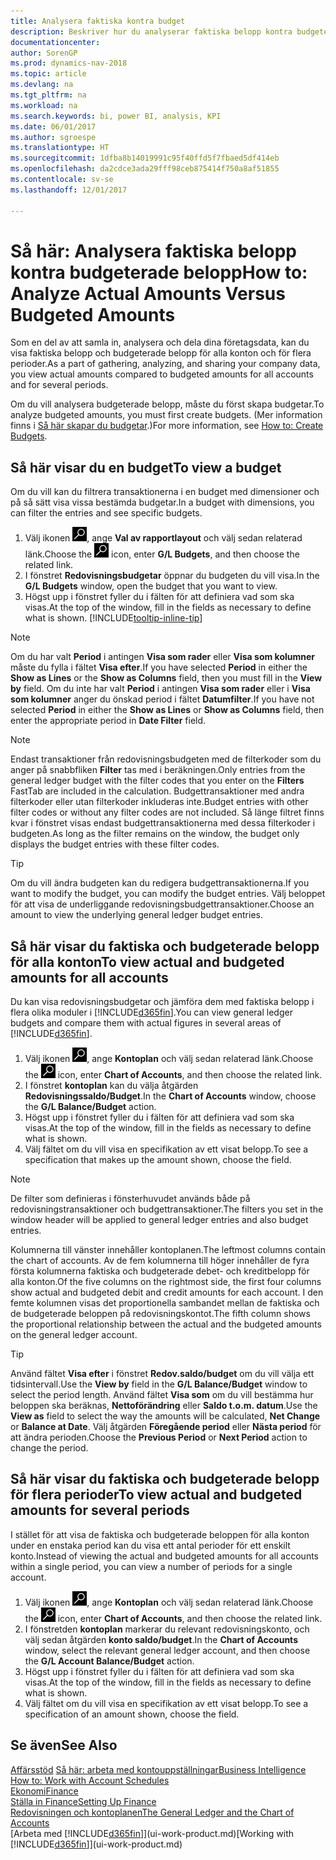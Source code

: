 ```yaml
---
title: Analysera faktiska kontra budget
description: Beskriver hur du analyserar faktiska belopp kontra budgeterade belopp
documentationcenter: 
author: SorenGP
ms.prod: dynamics-nav-2018
ms.topic: article
ms.devlang: na
ms.tgt_pltfrm: na
ms.workload: na
ms.search.keywords: bi, power BI, analysis, KPI
ms.date: 06/01/2017
ms.author: sgroespe
ms.translationtype: HT
ms.sourcegitcommit: 1dfba8b14019991c95f40ffd5f7fbaed5df414eb
ms.openlocfilehash: da2cdce3ada29fff98ceb875414f750a8af51855
ms.contentlocale: sv-se
ms.lasthandoff: 12/01/2017

---
```

# <a name="how-to-analyze-actual-amounts-versus-budgeted-amounts"></a><span data-ttu-id="39e18-103">Så här: Analysera faktiska belopp kontra budgeterade belopp</span><span class="sxs-lookup"><span data-stu-id="39e18-103">How to: Analyze Actual Amounts Versus Budgeted Amounts</span></span>
<span data-ttu-id="39e18-104">Som en del av att samla in, analysera och dela dina företagsdata, kan du visa faktiska belopp och budgeterade belopp för alla konton och för flera perioder.</span><span class="sxs-lookup"><span data-stu-id="39e18-104">As a part of gathering, analyzing, and sharing your company data, you view actual amounts compared to budgeted amounts for all accounts and for several periods.</span></span>

<span data-ttu-id="39e18-105">Om du vill analysera budgeterade belopp, måste du först skapa budgetar.</span><span class="sxs-lookup"><span data-stu-id="39e18-105">To analyze budgeted amounts, you must first create budgets.</span></span> <span data-ttu-id="39e18-106">(Mer information finns i [Så här skapar du budgetar](finance-how-create-budgets.md).)</span><span class="sxs-lookup"><span data-stu-id="39e18-106">For more information, see [How to: Create Budgets](finance-how-create-budgets.md).</span></span>

## <a name="to-view-a-budget"></a><span data-ttu-id="39e18-107">Så här visar du en budget</span><span class="sxs-lookup"><span data-stu-id="39e18-107">To view a budget</span></span>
<span data-ttu-id="39e18-108">Om du vill kan du filtrera transaktionerna i en budget med dimensioner och på så sätt visa vissa bestämda budgetar.</span><span class="sxs-lookup"><span data-stu-id="39e18-108">In a budget with dimensions, you can filter the entries and see specific budgets.</span></span>

1. <span data-ttu-id="39e18-109">Välj ikonen ![Söka efter sida eller rapport](media/ui-search/search_small.png "ikonen Söka efter sida eller rapport"), ange **Val av rapportlayout** och välj sedan relaterad länk.</span><span class="sxs-lookup"><span data-stu-id="39e18-109">Choose the ![Search for Page or Report](media/ui-search/search_small.png "Search for Page or Report icon") icon, enter **G/L Budgets**, and then choose the related link.</span></span>
2. <span data-ttu-id="39e18-110">I fönstret **Redovisningsbudgetar** öppnar du budgeten du vill visa.</span><span class="sxs-lookup"><span data-stu-id="39e18-110">In the **G/L Budgets** window, open the budget that you want to view.</span></span>  
3. <span data-ttu-id="39e18-111">Högst upp i fönstret fyller du i fälten för att definiera vad som ska visas.</span><span class="sxs-lookup"><span data-stu-id="39e18-111">At the top of the window, fill in the fields as necessary to define what is shown.</span></span> [!INCLUDE[tooltip-inline-tip](includes/tooltip-inline-tip_md.md)]

> [!NOTE]  
>   <span data-ttu-id="39e18-112">Om du har valt **Period** i antingen **Visa som rader** eller **Visa som kolumner**  måste du fylla i fältet **Visa efter**.</span><span class="sxs-lookup"><span data-stu-id="39e18-112">If you have selected **Period** in either the **Show as Lines** or the **Show as Columns** field, then you must fill in the **View by** field.</span></span> <span data-ttu-id="39e18-113">Om du inte har valt **Period** i antingen **Visa som rader** eller i **Visa som kolumner** anger du önskad period i fältet **Datumfilter**.</span><span class="sxs-lookup"><span data-stu-id="39e18-113">If you have not selected **Period** in either the **Show as Lines** or **Show as Columns** field, then enter the appropriate period in **Date Filter** field.</span></span>  

> [!NOTE]  
>   <span data-ttu-id="39e18-114">Endast transaktioner från redovisningsbudgeten med de filterkoder som du anger på snabbfliken **Filter** tas med i beräkningen.</span><span class="sxs-lookup"><span data-stu-id="39e18-114">Only entries from the general ledger budget with the filter codes that you enter on the **Filters** FastTab are included in the calculation.</span></span> <span data-ttu-id="39e18-115">Budgettransaktioner med andra filterkoder eller utan filterkoder inkluderas inte.</span><span class="sxs-lookup"><span data-stu-id="39e18-115">Budget entries with other filter codes or without any filter codes are not included.</span></span> <span data-ttu-id="39e18-116">Så länge filtret finns kvar i fönstret visas endast budgettransaktionerna med dessa filterkoder i budgeten.</span><span class="sxs-lookup"><span data-stu-id="39e18-116">As long as the filter remains on the window, the budget only displays the budget entries with these filter codes.</span></span>  

> [!TIP]  
>   <span data-ttu-id="39e18-117">Om du vill ändra budgeten kan du redigera budgettransaktionerna.</span><span class="sxs-lookup"><span data-stu-id="39e18-117">If you want to modify the budget, you can modify the budget entries.</span></span> <span data-ttu-id="39e18-118">Välj beloppet för att visa de underliggande redovisningsbudgettransaktioner.</span><span class="sxs-lookup"><span data-stu-id="39e18-118">Choose an amount to view the underlying general ledger budget entries.</span></span>

## <a name="to-view-actual-and-budgeted-amounts-for-all-accounts"></a><span data-ttu-id="39e18-119">Så här visar du faktiska och budgeterade belopp för alla konton</span><span class="sxs-lookup"><span data-stu-id="39e18-119">To view actual and budgeted amounts for all accounts</span></span>  
<span data-ttu-id="39e18-120">Du kan visa redovisningsbudgetar och jämföra dem med faktiska belopp i flera olika moduler i [!INCLUDE[d365fin](includes/d365fin_md.md)].</span><span class="sxs-lookup"><span data-stu-id="39e18-120">You can view general ledger budgets and compare them with actual figures in several areas of [!INCLUDE[d365fin](includes/d365fin_md.md)].</span></span>

1. <span data-ttu-id="39e18-121">Välj ikonen ![Söka efter sida eller rapport](media/ui-search/search_small.png "ikonen Söka efter sida eller rapport"), ange **Kontoplan** och välj sedan relaterad länk.</span><span class="sxs-lookup"><span data-stu-id="39e18-121">Choose the ![Search for Page or Report](media/ui-search/search_small.png "Search for Page or Report icon") icon, enter **Chart of Accounts**, and then choose the related link.</span></span>  
2. <span data-ttu-id="39e18-122">I fönstret **kontoplan** kan du välja åtgärden **Redovisningssaldo/Budget**.</span><span class="sxs-lookup"><span data-stu-id="39e18-122">In the **Chart of Accounts** window, choose the **G/L Balance/Budget** action.</span></span>
3. <span data-ttu-id="39e18-123">Högst upp i fönstret fyller du i fälten för att definiera vad som ska visas.</span><span class="sxs-lookup"><span data-stu-id="39e18-123">At the top of the window, fill in the fields as necessary to define what is shown.</span></span>  
4. <span data-ttu-id="39e18-124">Välj fältet om du vill visa en specifikation av ett visat belopp.</span><span class="sxs-lookup"><span data-stu-id="39e18-124">To see a specification that makes up the amount shown, choose the field.</span></span>  

> [!NOTE]  
>   <span data-ttu-id="39e18-125">De filter som definieras i fönsterhuvudet används både på redovisningstransaktioner och budgettransaktioner.</span><span class="sxs-lookup"><span data-stu-id="39e18-125">The filters you set in the window header will be applied to general ledger entries and also budget entries.</span></span>

<span data-ttu-id="39e18-126">Kolumnerna till vänster innehåller kontoplanen.</span><span class="sxs-lookup"><span data-stu-id="39e18-126">The leftmost columns contain the chart of accounts.</span></span> <span data-ttu-id="39e18-127">Av de fem kolumnerna till höger innehåller de fyra första kolumnerna faktiska och budgeterade debet- och kreditbelopp för alla konton.</span><span class="sxs-lookup"><span data-stu-id="39e18-127">Of the five columns on the rightmost side, the first four columns show actual and budgeted debit and credit amounts for each account.</span></span> <span data-ttu-id="39e18-128">I den femte kolumnen visas det proportionella sambandet mellan de faktiska och de budgeterade beloppen på redovisningskontot.</span><span class="sxs-lookup"><span data-stu-id="39e18-128">The fifth column shows the proportional relationship between the actual and the budgeted amounts on the general ledger account.</span></span>  

> [!TIP]  
>   <span data-ttu-id="39e18-129">Använd fältet **Visa efter** i fönstret **Redov.saldo/budget** om du vill välja ett tidsintervall.</span><span class="sxs-lookup"><span data-stu-id="39e18-129">Use the **View by** field in the **G/L Balance/Budget** window to select the period length.</span></span> <span data-ttu-id="39e18-130">Använd fältet **Visa som** om du vill bestämma hur beloppen ska beräknas, **Nettoförändring** eller **Saldo t.o.m. datum**.</span><span class="sxs-lookup"><span data-stu-id="39e18-130">Use the **View as** field to select the way the amounts will be calculated, **Net Change** or **Balance at Date**.</span></span> <span data-ttu-id="39e18-131">Välj åtgärden **Föregående period** eller **Nästa period** för att ändra perioden.</span><span class="sxs-lookup"><span data-stu-id="39e18-131">Choose the **Previous Period** or **Next Period** action to change the period.</span></span>  

## <a name="to-view-actual-and-budgeted-amounts-for-several-periods"></a><span data-ttu-id="39e18-132">Så här visar du faktiska och budgeterade belopp för flera perioder</span><span class="sxs-lookup"><span data-stu-id="39e18-132">To view actual and budgeted amounts for several periods</span></span>  
<span data-ttu-id="39e18-133">I stället för att visa de faktiska och budgeterade beloppen för alla konton under en enstaka period kan du visa ett antal perioder för ett enskilt konto.</span><span class="sxs-lookup"><span data-stu-id="39e18-133">Instead of viewing the actual and budgeted amounts for all accounts within a single period, you can view a number of periods for a single account.</span></span>  

1. <span data-ttu-id="39e18-134">Välj ikonen ![Söka efter sida eller rapport](media/ui-search/search_small.png "ikonen Söka efter sida eller rapport"), ange **Kontoplan** och välj sedan relaterad länk.</span><span class="sxs-lookup"><span data-stu-id="39e18-134">Choose the ![Search for Page or Report](media/ui-search/search_small.png "Search for Page or Report icon") icon, enter **Chart of Accounts**, and then choose the related link.</span></span>  
2. <span data-ttu-id="39e18-135">I fönstretden **kontoplan** markerar du relevant redovisningskonto, och välj sedan åtgärden **konto saldo/budget**.</span><span class="sxs-lookup"><span data-stu-id="39e18-135">In the **Chart of Accounts** window, select the relevant general ledger account, and then choose the **G/L Account Balance/Budget** action.</span></span>  
3. <span data-ttu-id="39e18-136">Högst upp i fönstret fyller du i fälten för att definiera vad som ska visas.</span><span class="sxs-lookup"><span data-stu-id="39e18-136">At the top of the window, fill in the fields as necessary to define what is shown.</span></span>   
4. <span data-ttu-id="39e18-137">Välj fältet om du vill visa en specifikation av ett visat belopp.</span><span class="sxs-lookup"><span data-stu-id="39e18-137">To see a specification of an amount shown, choose the field.</span></span>  

## <a name="see-also"></a><span data-ttu-id="39e18-138">Se även</span><span class="sxs-lookup"><span data-stu-id="39e18-138">See Also</span></span>
<span data-ttu-id="39e18-139">[Affärsstöd](bi.md)
[Så här: arbeta med kontouppställningar](bi-how-work-account-schedule.md)</span><span class="sxs-lookup"><span data-stu-id="39e18-139">[Business Intelligence](bi.md)
[How to: Work with Account Schedules](bi-how-work-account-schedule.md)</span></span>  
[<span data-ttu-id="39e18-140">Ekonomi</span><span class="sxs-lookup"><span data-stu-id="39e18-140">Finance</span></span>](finance.md)  
[<span data-ttu-id="39e18-141">Ställa in Finance</span><span class="sxs-lookup"><span data-stu-id="39e18-141">Setting Up Finance</span></span>](finance-setup-finance.md)  
[<span data-ttu-id="39e18-142">Redovisningen och kontoplanen</span><span class="sxs-lookup"><span data-stu-id="39e18-142">The General Ledger and the Chart of Accounts</span></span>](finance-general-ledger.md)  
<span data-ttu-id="39e18-143">[Arbeta med [!INCLUDE[d365fin](includes/d365fin_md.md)]](ui-work-product.md)</span><span class="sxs-lookup"><span data-stu-id="39e18-143">[Working with [!INCLUDE[d365fin](includes/d365fin_md.md)]](ui-work-product.md)</span></span>  

